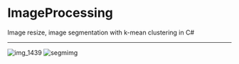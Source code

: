 # ImageProcessing
Image resize, image segmentation with k-mean clustering in C#

__________________________________________________________________________________________________________________________________________
![img_1439](https://user-images.githubusercontent.com/17542785/28244614-1a259558-6a43-11e7-8db8-c8dbbf90ea5a.JPG)
![segmimg](https://user-images.githubusercontent.com/17542785/28244615-1b812124-6a43-11e7-9d87-d3c3a4a7d2b3.jpg)
